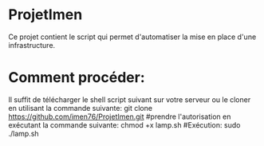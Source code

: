# ProjetImen
Ce projet contient le script qui permet d'automatiser la mise en place d'une infrastructure.
# Comment procéder:
Il suffit de télécharger le shell script suivant sur votre serveur ou le cloner en utilisant la commande suivante: git clone https://github.com/imen76/ProjetImen.git
#prendre l'autorisation en exécutant la commande suivante:
chmod +x lamp.sh
#Exécution:
sudo ./lamp.sh
